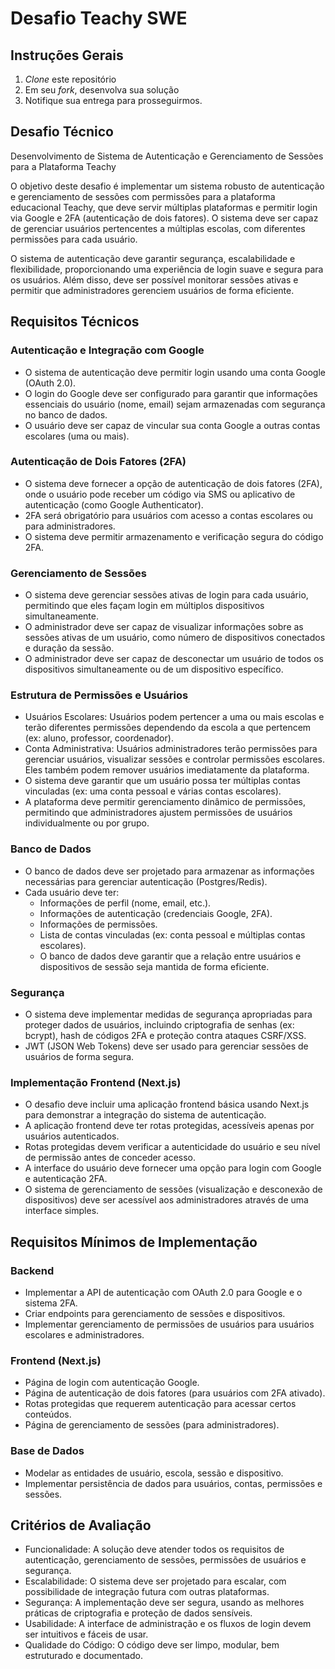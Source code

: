# Desafio Teachy SWE

## Instruções Gerais

1. *Clone* este repositório
2. Em seu *fork*, desenvolva sua solução
3. Notifique sua entrega para prosseguirmos.

## Desafio Técnico

Desenvolvimento de Sistema de Autenticação e Gerenciamento de Sessões para a Plataforma Teachy

O objetivo deste desafio é implementar um sistema robusto de autenticação e gerenciamento de sessões com permissões para a plataforma educacional Teachy, que deve servir múltiplas plataformas e permitir login via Google e 2FA (autenticação de dois fatores). O sistema deve ser capaz de gerenciar usuários pertencentes a múltiplas escolas, com diferentes permissões para cada usuário.

O sistema de autenticação deve garantir segurança, escalabilidade e flexibilidade, proporcionando uma experiência de login suave e segura para os usuários. Além disso, deve ser possível monitorar sessões ativas e permitir que administradores gerenciem usuários de forma eficiente.

## Requisitos Técnicos

### Autenticação e Integração com Google

- O sistema de autenticação deve permitir login usando uma conta Google (OAuth 2.0).
- O login do Google deve ser configurado para garantir que informações essenciais do usuário (nome, email) sejam armazenadas com segurança no banco de dados.
- O usuário deve ser capaz de vincular sua conta Google a outras contas escolares (uma ou mais).
  
### Autenticação de Dois Fatores (2FA)
  
- O sistema deve fornecer a opção de autenticação de dois fatores (2FA), onde o usuário pode receber um código via SMS ou aplicativo de autenticação (como Google Authenticator).
- 2FA será obrigatório para usuários com acesso a contas escolares ou para administradores.
- O sistema deve permitir armazenamento e verificação segura do código 2FA.
  
### Gerenciamento de Sessões
  
- O sistema deve gerenciar sessões ativas de login para cada usuário, permitindo que eles façam login em múltiplos dispositivos simultaneamente.
- O administrador deve ser capaz de visualizar informações sobre as sessões ativas de um usuário, como número de dispositivos conectados e duração da sessão.
- O administrador deve ser capaz de desconectar um usuário de todos os dispositivos simultaneamente ou de um dispositivo específico.

### Estrutura de Permissões e Usuários
  
- Usuários Escolares: Usuários podem pertencer a uma ou mais escolas e terão diferentes permissões dependendo da escola a que pertencem (ex: aluno, professor, coordenador).
- Conta Administrativa: Usuários administradores terão permissões para gerenciar usuários, visualizar sessões e controlar permissões escolares. Eles também podem remover usuários imediatamente da plataforma.
- O sistema deve garantir que um usuário possa ter múltiplas contas vinculadas (ex: uma conta pessoal e várias contas escolares).
- A plataforma deve permitir gerenciamento dinâmico de permissões, permitindo que administradores ajustem permissões de usuários individualmente ou por grupo.
  
### Banco de Dados
  
- O banco de dados deve ser projetado para armazenar as informações necessárias para gerenciar autenticação (Postgres/Redis).
- Cada usuário deve ter:
  - Informações de perfil (nome, email, etc.).
  - Informações de autenticação (credenciais Google, 2FA).
  - Informações de permissões.
  - Lista de contas vinculadas (ex: conta pessoal e múltiplas contas escolares).
  - O banco de dados deve garantir que a relação entre usuários e dispositivos de sessão seja mantida de forma eficiente.
  
### Segurança
  
- O sistema deve implementar medidas de segurança apropriadas para proteger dados de usuários, incluindo criptografia de senhas (ex: bcrypt), hash de códigos 2FA e proteção contra ataques CSRF/XSS.
- JWT (JSON Web Tokens) deve ser usado para gerenciar sessões de usuários de forma segura.
  
### Implementação Frontend (Next.js)
  
- O desafio deve incluir uma aplicação frontend básica usando Next.js para demonstrar a integração do sistema de autenticação.
- A aplicação frontend deve ter rotas protegidas, acessíveis apenas por usuários autenticados.
- Rotas protegidas devem verificar a autenticidade do usuário e seu nível de permissão antes de conceder acesso.
- A interface do usuário deve fornecer uma opção para login com Google e autenticação 2FA.
- O sistema de gerenciamento de sessões (visualização e desconexão de dispositivos) deve ser acessível aos administradores através de uma interface simples.
  
## Requisitos Mínimos de Implementação

### Backend

- Implementar a API de autenticação com OAuth 2.0 para Google e o sistema 2FA.
- Criar endpoints para gerenciamento de sessões e dispositivos.
- Implementar gerenciamento de permissões de usuários para usuários escolares e administradores.
  
### Frontend (Next.js)

- Página de login com autenticação Google.
- Página de autenticação de dois fatores (para usuários com 2FA ativado).
- Rotas protegidas que requerem autenticação para acessar certos conteúdos.
- Página de gerenciamento de sessões (para administradores).
  
### Base de Dados

- Modelar as entidades de usuário, escola, sessão e dispositivo.
- Implementar persistência de dados para usuários, contas, permissões e sessões.
  
## Critérios de Avaliação

- Funcionalidade: A solução deve atender todos os requisitos de autenticação, gerenciamento de sessões, permissões de usuários e segurança.
- Escalabilidade: O sistema deve ser projetado para escalar, com possibilidade de integração futura com outras plataformas.
- Segurança: A implementação deve ser segura, usando as melhores práticas de criptografia e proteção de dados sensíveis.
- Usabilidade: A interface de administração e os fluxos de login devem ser intuitivos e fáceis de usar.
- Qualidade do Código: O código deve ser limpo, modular, bem estruturado e documentado.
